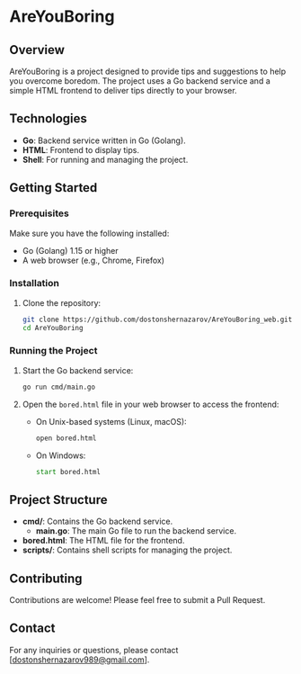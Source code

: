 # AreYouBoring

## Overview
AreYouBoring is a project designed to provide tips and suggestions to help you overcome boredom. The project uses a Go backend service and a simple HTML frontend to deliver tips directly to your browser.

## Technologies
- **Go**: Backend service written in Go (Golang).
- **HTML**: Frontend to display tips.
- **Shell**: For running and managing the project.

## Getting Started

### Prerequisites
Make sure you have the following installed:
- Go (Golang) 1.15 or higher
- A web browser (e.g., Chrome, Firefox)

### Installation
1. Clone the repository:
    ```bash
    git clone https://github.com/dostonshernazarov/AreYouBoring_web.git
    cd AreYouBoring
    ```

### Running the Project
1. Start the Go backend service:
    ```bash
    go run cmd/main.go
    ```

2. Open the `bored.html` file in your web browser to access the frontend:
    - On Unix-based systems (Linux, macOS):
      ```bash
      open bored.html
      ```
    - On Windows:
      ```cmd
      start bored.html
      ```

## Project Structure
- **cmd/**: Contains the Go backend service.
  - **main.go**: The main Go file to run the backend service.
- **bored.html**: The HTML file for the frontend.
- **scripts/**: Contains shell scripts for managing the project.

## Contributing
Contributions are welcome! Please feel free to submit a Pull Request.


## Contact
For any inquiries or questions, please contact [dostonshernazarov989@gmail.com].

